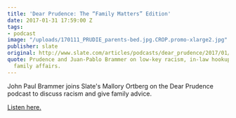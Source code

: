 ```yaml
---
title: 'Dear Prudence: The “Family Matters” Edition'
date: 2017-01-31 17:59:00 Z
tags:
- podcast
image: "/uploads/170111_PRUDIE_parents-bed.jpg.CROP.promo-xlarge2.jpg"
publisher: slate
original: http://www.slate.com/articles/podcasts/dear_prudence/2017/01/dear_prudence_podcast_the_family_matters_edition.html
quote: Prudence and Juan-Pablo Brammer on low-key racism, in-law hookups, and other
  family affairs.
---
```


John Paul Brammer joins Slate's Mallory Ortberg on the Dear Prudence podcast to discuss racism and give family advice.

[Listen here.](http://www.slate.com/articles/podcasts/dear_prudence/2017/01/dear_prudence_podcast_the_family_matters_edition.html)